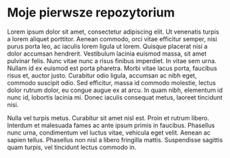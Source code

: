 # Moje pierwsze repozytorium
Lorem ipsum dolor sit amet, consectetur adipiscing elit. Ut venenatis turpis a lorem aliquet porttitor. Aenean commodo, orci vitae efficitur semper, nisi purus porta leo, ac iaculis lorem ligula ut lorem. Quisque placerat nisi a dolor accumsan hendrerit. Vestibulum lacinia euismod massa, sit amet pulvinar felis. Nunc vitae nunc a risus finibus imperdiet. In vitae sem urna. Nullam id ex euismod est porta pharetra. Morbi vitae lacus porta, faucibus risus et, auctor justo. Curabitur odio ligula, accumsan ac nibh eget, commodo suscipit odio. Sed efficitur, massa id commodo molestie, lectus dolor rutrum dolor, eu congue augue ex at arcu. In quam nibh, elementum id nunc id, lobortis lacinia mi. Donec iaculis consequat metus, laoreet tincidunt nisi.

Nulla vel turpis metus. Curabitur sit amet nisl est. Proin et rutrum libero. Interdum et malesuada fames ac ante ipsum primis in faucibus. Phasellus nunc urna, condimentum vel luctus vitae, vehicula eget velit. Aenean ac sapien tellus. Phasellus non nisl a libero fringilla mattis. Suspendisse sagittis quam turpis, vel tincidunt lectus commodo in.
